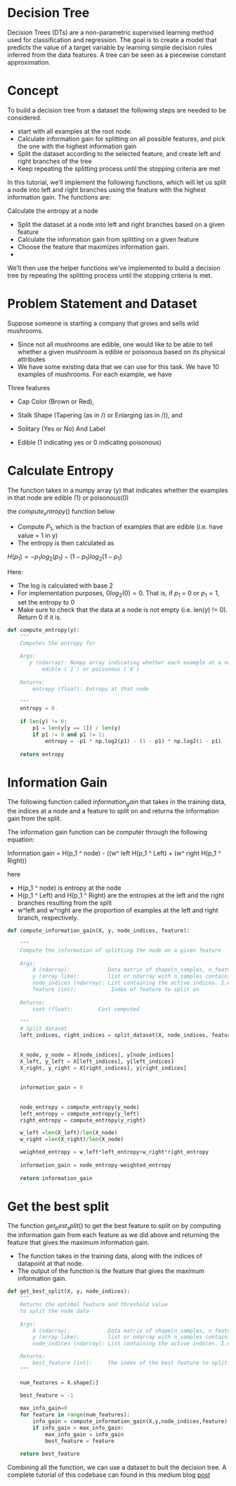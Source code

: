 # Decision Tree
Decision Trees (DTs) are a non-parametric supervised learning method used for classification and regression. The goal is to create a model that predicts the value of a target variable by learning simple decision rules inferred from the data features. A tree can be seen as a piecewise constant approximation.

# Concept
To build a decision tree from a dataset the following steps are needed to be considered.

- start with all examples at the root node.
- Calculate information gain for splitting on all possible features, and pick the one with the highest information gain
- Split the dataset according to the selected feature, and create left and right branches of the tree
- Keep repeating the splitting process until the stopping criteria are met

In this tutorial, we’ll implement the following functions, which will let us split a node into left and right branches using the feature with the highest information gain. The functions are:

Calculate the entropy at a node
- Split the dataset at a node into left and right branches based on a given feature
- Calculate the information gain from splitting on a given feature
- Choose the feature that maximizes information gain.
- 
We’ll then use the helper functions we’ve implemented to build a decision tree by repeating the splitting process until the stopping criteria is met.

# Problem Statement and Dataset
Suppose someone is starting a company that grows and sells wild mushrooms.

- Since not all mushrooms are edible, one would like to be able to tell whether a given mushroom is edible or poisonous based on its physical attributes
- We have some existing data that we can use for this task.
We have 10 examples of mushrooms. For each example, we have

Three features

- Cap Color (Brown or Red),
- Stalk Shape (Tapering (as in \/) or Enlarging (as in /\)), and
- Solitary (Yes or No)
And Label

- Edible (1 indicating yes or 0 indicating poisonous)

# Calculate Entropy

The function takes in a numpy array (y) that indicates whether the examples in that node are edible (1) or poisonous(0)

the $compute_entropy()$ function below

- Compute $P_1$, which is the fraction of examples that are edible (i.e. have value = 1 in y)
- The entropy is then calculated as

$H(p_1)=-p_1log_2(p_1)-(1-p_1)log_2(1-p_1)$

Here:

- The log is calculated with base 2
- For implementation purposes, $0log_2(0)=0$. That is, if $p_1$ = 0 or $p_1 = 1$, set the entropy to 0
- Make sure to check that the data at a node is not empty (i.e. len(y) != 0). Return 0 if it is.

```python
def compute_entropy(y):
    """
    Computes the entropy for 
    
    Args:
       y (ndarray): Numpy array indicating whether each example at a node is
           edible (`1`) or poisonous (`0`)
       
    Returns:
        entropy (float): Entropy at that node
        
    """
    entropy = 0.
    
    if len(y) != 0:
        p1 = len(y[y == 1]) / len(y)
        if p1 != 0 and p1 != 1:
            entropy = -p1 * np.log2(p1) - (1 - p1) * np.log2(1 - p1)       
    
    return entropy
```
# Information Gain
The following function called $information_gain$ that takes in the training data, the indices at a node and a feature to split on and returns the information gain from the split.

The information gain function can be computer through the following equation:

Information gain = H(p_1 ^ node) - ((w^ left H(p_1 ^ Left) + (w^ right H(p_1 ^ Right))

here

- H(p_1 ^ node) is entropy at the node
- H(p_1 ^ Left) and H(p_1 ^ Right) are the entropies at the left and the right branches resulting from the split
- w^left and w^right are the proportion of examples at the left and right branch, respectively.

```python
def compute_information_gain(X, y, node_indices, feature):
    
    """
    Compute the information of splitting the node on a given feature
    
    Args:
        X (ndarray):            Data matrix of shape(n_samples, n_features)
        y (array like):         list or ndarray with n_samples containing the target variable
        node_indices (ndarray): List containing the active indices. I.e, the samples being considered in this step.
        feature (int):           Index of feature to split on
   
    Returns:
        cost (float):        Cost computed
    
    """    
    # Split dataset
    left_indices, right_indices = split_dataset(X, node_indices, feature)
    
    
    X_node, y_node = X[node_indices], y[node_indices]
    X_left, y_left = X[left_indices], y[left_indices]
    X_right, y_right = X[right_indices], y[right_indices]
    
    
    information_gain = 0
    
    
    node_entropy = compute_entropy(y_node)
    left_entropy = compute_entropy(y_left)
    right_entropy = compute_entropy(y_right)

    w_left =len(X_left)/len(X_node)
    w_right =len(X_right)/len(X_node)

    weighted_entropy = w_left*left_entropy+w_right*right_entropy
    
    information_gain = node_entropy-weighted_entropy 
    
    return information_gain
```
# Get the best split
The function $get_best_split()$ to get the best feature to split on by computing the information gain from each feature as we did above and returning the feature that gives the maximum information gain.

- The function takes in the training data, along with the indices of datapoint at that node.
- The output of the function is the feature that gives the maximum information gain.

```python
def get_best_split(X, y, node_indices):   
    """
    Returns the optimal feature and threshold value
    to split the node data 
    
    Args:
        X (ndarray):            Data matrix of shape(n_samples, n_features)
        y (array like):         list or ndarray with n_samples containing the target variable
        node_indices (ndarray): List containing the active indices. I.e, the samples being considered in this step.

    Returns:
        best_feature (int):     The index of the best feature to split
    """    
  
    num_features = X.shape[1]
    
    best_feature = -1

    max_info_gain=0
    for feature in range(num_features):
        info_gain = compute_information_gain(X,y,node_indices,feature)
        if info_gain > max_info_gain:
            max_info_gain = info_gain
            best_feature = feature  
   
    return best_feature
```
Combining all the function, we can use a dataset to buit the decision tree. A complete tutorial of this codebase can found in this medium blog [post](https://hasan-shahriar.medium.com/decision-trees-28bff34e7d90)
